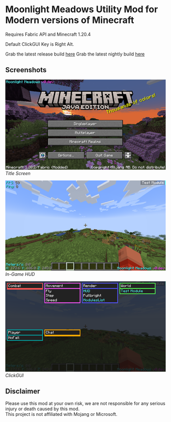# Moonlight Meadows Utility Mod for Modern versions of Minecraft

Requires Fabric API and Minecraft 1.20.4

Default ClickGUI Key is Right Alt.

Grab the latest release build [here](https://github.com/kawaiizenbo/MoonlightMeadows/releases)
Grab the latest nightly build [here](https://nightly.link/kawaiizenbo/MoonlightMeadows/workflows/build/main/Artifacts.zip)

## Screenshots
![Title Screen](./readme-assets/title.png)  
*Title Screen*  
  
![In-Game HUD](./readme-assets/ingame.png)  
*In-Game HUD*  
  
![ClickGUI](./readme-assets/clickgui.png)  
*ClickGUI*  
  

## Disclaimer
Please use this mod at your own risk, we are not responsible for any serious injury or death caused by this mod.  
This project is not affiliated with Mojang or Microsoft.  
